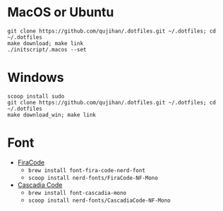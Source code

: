 # MacOS or Ubuntu
```shell
git clone https://github.com/qujihan/.dotfiles.git ~/.dotfiles; cd ~/.dotfiles
make download; make link
./initscript/.macos --set
```

# Windows
```shell
scoop install sudo
git clone https://github.com/qujihan/.dotfiles.git ~/.dotfiles; cd ~/.dotfiles
make download_win; make link
```


# Font
- [FiraCode](https://github.com/ryanoasis/nerd-fonts/releases/download/v3.0.0/FiraCode.zip)
    - `brew install font-fira-code-nerd-font`
    - `scoop install nerd-fonts/FiraCode-NF-Mono`
- [Cascadia Code](https://github.com/microsoft/cascadia-code)
    - `brew install font-cascadia-mono`
    - `scoop install nerd-fonts/CascadiaCode-NF-Mono`
